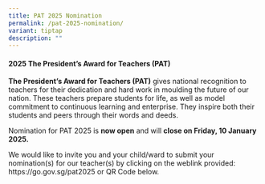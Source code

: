 ```yaml
---
title: PAT 2025 Nomination
permalink: /pat-2025-nomination/
variant: tiptap
description: ""
---
```

<h4><strong>2025</strong> <strong>The President’s Award for Teachers (PAT)</strong></h4>
<p><strong>The President’s Award for Teachers (PAT)</strong> gives national
recognition to teachers for their dedication and hard work in moulding
the future of our nation. These teachers prepare students for life, as
well as model commitment to continuous learning and enterprise. They inspire
both their students and peers through their words and deeds.</p>
<p>Nomination for PAT 2025 is <strong>now open</strong> and will <strong>close on Friday, 10 January 2025. &nbsp;</strong>
</p>
<p>We would like to invite you and your child/ward to submit your nomination(s)
for our teacher(s) by clicking on the weblink provided: <a rel="noopener noreferrer nofollow" target="_blank">https://go.gov.sg/pat2025</a> or
QR Code below.</p>
<p></p>
<p></p>
<p></p>
<p></p>
<p></p>
<p></p>